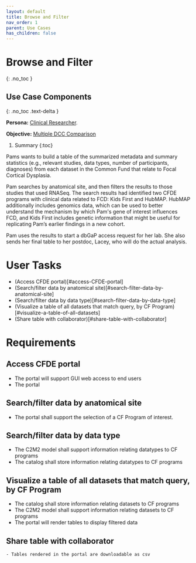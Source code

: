 ```yaml
---
layout: default
title: Browse and Filter
nav_order: 1
parent: Use Cases
has_children: false
---
```

# Browse and Filter
{: .no_toc }

## Use Case Components
{: .no_toc .text-delta }


**Persona:** [Clinical Researcher](../personas/clinical-researcher).

**Objective:** [Multiple DCC Comparison](../objectives/multi-dcc-comparison)

1. Summary
 {:toc}

Pams wants to build a table of the summarized metadata and summary statistics (e.g., relevant studies, data types, number of participants, diagnoses) from each dataset
in the Common Fund that relate to Focal Cortical Dysplasia.

Pam searches by anatomical site, and then filters the results to those studies that used
RNASeq. The search results had identified two CFDE programs with clinical data
related to FCD: Kids First and HubMAP. HubMAP additionally includes genomics data,
which can be used to better understand the mechanism by which Pam's gene of
interest influences FCD, and Kids First includes genetic information that might
be useful for replicating Pam’s earlier findings in a new cohort.

Pam uses the results to start a dbGaP access request for her lab. She also sends
her final table to her postdoc, Lacey, who will do the actual analysis.

# [](#user-tasks)User Tasks

-   (Access CFDE portal)[#access-CFDE-portal]
-   (Search/filter data by anatomical site)[#search-filter-data-by-anatomical-site]
-   (Search/filter data by data type)[#search-filter-data-by-data-type]
-   (Visualize a table of all datasets that match query, by CF Program)[#visualize-a-table-of-all-datasets]
-   (Share table with collaborator)[#share-table-with-collaborator]

# [](#requirements)Requirements

## [](#access-CFDE-portal)Access CFDE portal

-   The portal will support GUI web access to end users
-   The portal

## [](#search-filter-data-by-anatomical-site)Search/filter data by anatomical site

-   The portal shall support the selection of a CF Program of interest.

## [](#search-filter-data-by-data-type)Search/filter data by data type

-   The C2M2 model shall support information relating datatypes to CF programs
-   The catalog shall store information relating datatypes to CF programs

## [](#visualize-a-table-of-all-datasets)Visualize a table of all datasets that match query, by CF Program

-   The catalog shall store information relating datasets to CF programs
-   The C2M2 model shall support information relating datasets to CF programs
-   The portal will render tables to display filtered data

## [](#share-table-with-collaborator)Share table with collaborator

    - Tables rendered in the portal are downloadable as csv
